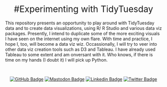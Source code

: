 <h1 style="font-weight:normal" align="center">
  &nbsp;#Experimenting with TidyTuesday&nbsp;
</h1>

This repository presents an opportunity to play around with TidyTuesday data and to create data visualizations, using R/ R Studio and various data viz packages. Presently, I intend to duplicate some of the more exciting visuals I have seen on the internet using my own flare. With time and practice, I hope I, too, will become a data viz wiz. Occassionally, I will try to veer into other data viz creation tools such as D3 and Tableau. I have already used Tableau to some extent and am onversant with it. Who knows, if there is time on my hands (I doubt it) I will pick up Python.

<div align="center">
    
&nbsp;&nbsp;&nbsp;

[![GitHub Badge](https://img.shields.io/badge/Github-171515?style=for-the-badge&logo=medium&logoColor=white)](https://github.com/butames)
[![Mastodon Badge](https://img.shields.io/badge/Mastodon-563ACC?style=for-the-badge&logo=gmail&logoColor=white)](https://mastodon.cloud/@butames)
[![Linkedin Badge](https://img.shields.io/badge/linkedin-0077B5?style=for-the-badge&logo=linkedin&logoColor=white)](https://linkedin.com/in/butames)
[![Twitter Badge](https://img.shields.io/badge/twitter-1DA1F2?style=for-the-badge&logo=twitter&logoColor=white)](https://twitter.com/butames)

</div>

